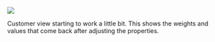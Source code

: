 ![](https://db-feed.s3.amazonaws.com/legacy/Screen_Shot_2017-04-04_at_11_05_57_AM-1491318570585.png)

Customer view starting to work a little bit. This shows the weights and values that come back after adjusting the properties.
